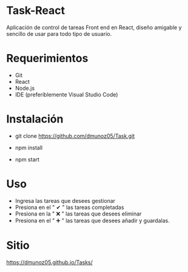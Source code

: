 # Task-React

Aplicación de control de tareas Front end en React, diseño amigable y sencillo de usar para todo tipo de usuario.


# Requerimientos
- Git
- React
- Node.js
- IDE (preferiblemente Visual Studio Code)



# Instalación
- git clone https://github.com/dmunoz05/Task.git

- npm install 

- npm start

# Uso

- Ingresa las tareas que desees gestionar
- Presiona en el " ✔ " las tareas completadas 
- Presiona en la " ❌ " las tareas que desees eliminar 
- Presiona en el " ➕ " las tareas que desees añadir y guardalas.

# Sitio
https://dmunoz05.github.io/Tasks/

